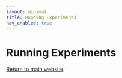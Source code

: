 ```yaml
---
layout: minimal
title: Running Experiments
nav_enabled: true
---
```


# Running Experiments
[Return to main website]({{site.baseurl}}/).
